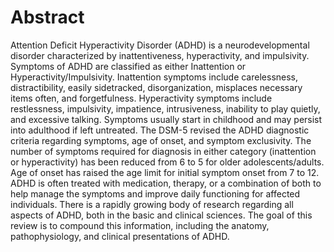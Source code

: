 # Abstract
Attention Deficit Hyperactivity Disorder (ADHD) is a neurodevelopmental disorder characterized by inattentiveness, hyperactivity, and impulsivity. Symptoms of ADHD are classified as either Inattention or Hyperactivity/Impulsivity. Inattention symptoms include carelessness, distractibility, easily sidetracked, disorganization, misplaces necessary items often, and forgetfulness. Hyperactivity symptoms include restlessness, impulsivity, impatience, intrusiveness, inability to play quietly, and excessive talking. Symptoms usually start in childhood and may persist into adulthood if left untreated. The DSM-5 revised the ADHD diagnostic criteria regarding symptoms, age of onset, and symptom exclusivity. The number of symptoms required for diagnosis in either category (inattention or hyperactivity) has been reduced from 6 to 5 for older adolescents/adults. Age of onset has raised the age limit for initial symptom onset from 7 to 12. ADHD is often treated with medication, therapy, or a combination of both to help manage the symptoms and improve daily functioning for affected individuals. There is a rapidly growing body of research regarding all aspects of ADHD, both in the basic and clinical sciences. The goal of this review is to compound this information, including the anatomy, pathophysiology, and clinical presentations of ADHD.